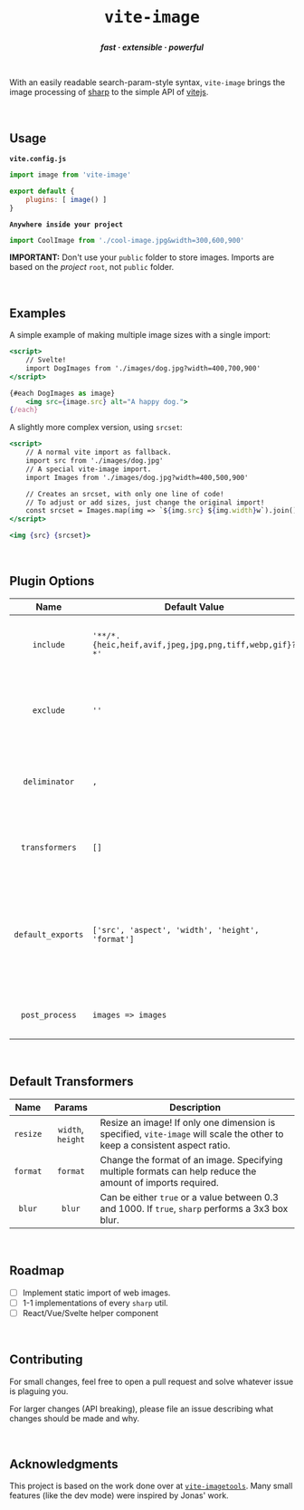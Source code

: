 <h1 align="center"><pre>vite-image</pre></h1>
<p align="center" style="font-style: italic; font-weight: bold">
    fast · extensible · powerful
</p>

<br>

With an easily readable search-param-style syntax, `vite-image` brings the image processing of [sharp](https://sharp.pixelplumbing.com/) to the simple API of [vitejs](https://vitejs.dev/).

<br>

## Usage

**`vite.config.js`**
```js
import image from 'vite-image'

export default {
    plugins: [ image() ]
}
```

**`Anywhere inside your project`**
```js
import CoolImage from './cool-image.jpg&width=300,600,900'
```

**IMPORTANT:** Don't use your `public` folder to store images. Imports are based on the *project* `root`, not `public` folder.

<br>

## Examples

A simple example of making multiple image sizes with a single import:

```jsx
<script>
    // Svelte!
    import DogImages from './images/dog.jpg?width=400,700,900'
</script>

{#each DogImages as image}
    <img src={image.src} alt="A happy dog.">
{/each}
```

A slightly more complex version, using `srcset`:

```jsx
<script>
    // A normal vite import as fallback.
    import src from './images/dog.jpg'
    // A special vite-image import.
    import Images from './images/dog.jpg?width=400,500,900'

    // Creates an srcset, with only one line of code!
    // To adjust or add sizes, just change the original import!
    const srcset = Images.map(img => `${img.src} ${img.width}w`).join()
</script>

<img {src} {srcset}>
```

<br>

## Plugin Options

| Name | Default Value | Description |
| :---: | --- | --- |
| `include` | `'**/*.{heic,heif,avif,jpeg,jpg,png,tiff,webp,gif}?*'` | A picomatch pattern to match images against. |
| `exclude` | `''` | Another picomatch pattern, this time excluding images. |
| `deliminator` | `,` | The character used to split multiple values in a query. |
| `transformers` | `[]` | User-specified custom image transformers. |
| `default_exports` | `['src', 'aspect', 'width', 'height', 'format']` | By default, `vite-image` exports these 5 image attributes. [More attributes can be found here.](https://sharp.pixelplumbing.com/api-input#metadata) |
| `post_process` | `images => images` | A function to process images *after* `vite-image` |

<br>

## Default Transformers

| Name | Params | Description |
| :---: | :---: | --- |
| `resize` | `width`, `height` | Resize an image! If only one dimension is specified, `vite-image` will scale the other to keep a consistent aspect ratio. |
| `format` | `format` | Change the format of an image. Specifying multiple formats can help reduce the amount of imports required. |
| `blur` | `blur` | Can be either `true` or a value between 0.3 and 1000. If `true`, `sharp` performs a 3x3 box blur.

<br>

## Roadmap
- [ ] Implement static import of web images.
- [ ] 1-1 implementations of every `sharp` util.
- [ ] React/Vue/Svelte helper component

<br>

## Contributing

For small changes, feel free to open a pull request and solve whatever issue is plaguing you.

For larger changes (API breaking), please file an issue describing what changes should be made and why.

<br>

## Acknowledgments

This project is based on the work done over at [`vite-imagetools`](https://github.com/JonasKruckenberg/imagetools). Many small features (like the dev mode) were inspired by Jonas' work.